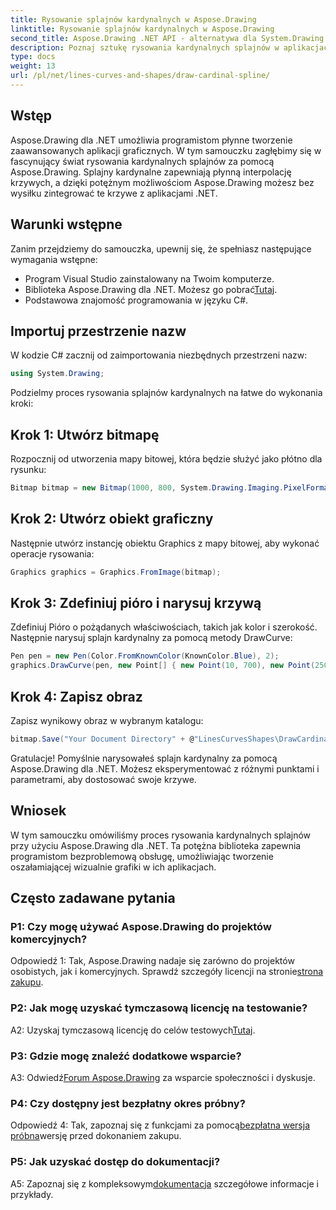 ```yaml
---
title: Rysowanie splajnów kardynalnych w Aspose.Drawing
linktitle: Rysowanie splajnów kardynalnych w Aspose.Drawing
second_title: Aspose.Drawing .NET API - alternatywa dla System.Drawing.Common
description: Poznaj sztukę rysowania kardynalnych splajnów w aplikacjach .NET za pomocą Aspose.Drawing. Twórz gładkie krzywizny bez wysiłku.
type: docs
weight: 13
url: /pl/net/lines-curves-and-shapes/draw-cardinal-spline/
---
```

## Wstęp

Aspose.Drawing dla .NET umożliwia programistom płynne tworzenie zaawansowanych aplikacji graficznych. W tym samouczku zagłębimy się w fascynujący świat rysowania kardynalnych splajnów za pomocą Aspose.Drawing. Splajny kardynalne zapewniają płynną interpolację krzywych, a dzięki potężnym możliwościom Aspose.Drawing możesz bez wysiłku zintegrować te krzywe z aplikacjami .NET.

## Warunki wstępne

Zanim przejdziemy do samouczka, upewnij się, że spełniasz następujące wymagania wstępne:

- Program Visual Studio zainstalowany na Twoim komputerze.
-  Biblioteka Aspose.Drawing dla .NET. Możesz go pobrać[Tutaj](https://releases.aspose.com/drawing/net/).
- Podstawowa znajomość programowania w języku C#.

## Importuj przestrzenie nazw

W kodzie C# zacznij od zaimportowania niezbędnych przestrzeni nazw:

```csharp
using System.Drawing;
```

Podzielmy proces rysowania splajnów kardynalnych na łatwe do wykonania kroki:

## Krok 1: Utwórz bitmapę

Rozpocznij od utworzenia mapy bitowej, która będzie służyć jako płótno dla rysunku:

```csharp
Bitmap bitmap = new Bitmap(1000, 800, System.Drawing.Imaging.PixelFormat.Format32bppPArgb);
```

## Krok 2: Utwórz obiekt graficzny

Następnie utwórz instancję obiektu Graphics z mapy bitowej, aby wykonać operacje rysowania:

```csharp
Graphics graphics = Graphics.FromImage(bitmap);
```

## Krok 3: Zdefiniuj pióro i narysuj krzywą

Zdefiniuj Pióro o pożądanych właściwościach, takich jak kolor i szerokość. Następnie narysuj splajn kardynalny za pomocą metody DrawCurve:

```csharp
Pen pen = new Pen(Color.FromKnownColor(KnownColor.Blue), 2);
graphics.DrawCurve(pen, new Point[] { new Point(10, 700), new Point(250, 500), new Point(500, 10), new Point(750, 500), new Point(990, 700) });
```

## Krok 4: Zapisz obraz

Zapisz wynikowy obraz w wybranym katalogu:

```csharp
bitmap.Save("Your Document Directory" + @"LinesCurvesShapes\DrawCardinalSpline_out.png");
```

Gratulacje! Pomyślnie narysowałeś splajn kardynalny za pomocą Aspose.Drawing dla .NET. Możesz eksperymentować z różnymi punktami i parametrami, aby dostosować swoje krzywe.

## Wniosek

W tym samouczku omówiliśmy proces rysowania kardynalnych splajnów przy użyciu Aspose.Drawing dla .NET. Ta potężna biblioteka zapewnia programistom bezproblemową obsługę, umożliwiając tworzenie oszałamiającej wizualnie grafiki w ich aplikacjach.

## Często zadawane pytania

### P1: Czy mogę używać Aspose.Drawing do projektów komercyjnych?

 Odpowiedź 1: Tak, Aspose.Drawing nadaje się zarówno do projektów osobistych, jak i komercyjnych. Sprawdź szczegóły licencji na stronie[strona zakupu](https://purchase.aspose.com/buy).

### P2: Jak mogę uzyskać tymczasową licencję na testowanie?

 A2: Uzyskaj tymczasową licencję do celów testowych[Tutaj](https://purchase.aspose.com/temporary-license/).

### P3: Gdzie mogę znaleźć dodatkowe wsparcie?

 A3: Odwiedź[Forum Aspose.Drawing](https://forum.aspose.com/c/diagram/17) za wsparcie społeczności i dyskusje.

### P4: Czy dostępny jest bezpłatny okres próbny?

 Odpowiedź 4: Tak, zapoznaj się z funkcjami za pomocą[bezpłatna wersja próbna](https://releases.aspose.com/)wersję przed dokonaniem zakupu.

### P5: Jak uzyskać dostęp do dokumentacji?

 A5: Zapoznaj się z kompleksowym[dokumentacja](https://reference.aspose.com/drawing/net/) szczegółowe informacje i przykłady.